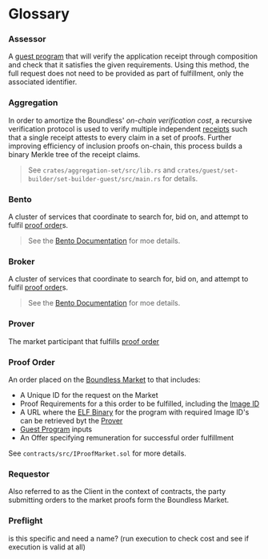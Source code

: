 # Glossary

### Assessor

A [guest program][r0-term-guest-program] that will verify the application receipt through composition and check that it satisfies the given requirements. Using this method, the full request does not need to be provided as part of fulfillment, only the associated identifier.

### Aggregation

In order to amortize the Boundless' _on-chain verification cost_, a recursive verification protocol is used to verify multiple independent [receipts][r0-term-reciept] such that a single receipt attests to every claim in a set of proofs.
Further improving efficiency of inclusion proofs on-chain, this process builds a binary Merkle tree of the receipt claims.

> See `crates/aggregation-set/src/lib.rs` and `crates/guest/set-builder/set-builder-guest/src/main.rs` for details.

### Bento

A cluster of services that coordinate to search for, bid on, and attempt to fulfil [proof order](#proof-order)s.

> See the [Bento Documentation][page-bento] for moe details.

### Broker

A cluster of services that coordinate to search for, bid on, and attempt to fulfil [proof order](#proof-order)s.

> See the [Bento Documentation][page-bento] for moe details.

### Prover

The market participant that fulfills [proof order](#proof-order)

### Proof Order

<!-- TODO https://linear.app/risczero/issue/BM-201/replace-proof-request-with-order -->

An order placed on the [Boundless Market](#boundless-market) to that includes:

- A Unique ID for the request on the Market
- Proof Requirements for a this order to be fulfilled, including the [Image ID][r0-term-image-id]
- A URL where the [ELF Binary][r0-term-elf-binary] for the program with required Image ID's can be retrieved byt the [Prover](#prover)
- [Guest Program][r0-term-guest-program] inputs
- An Offer specifying remuneration for successful order fulfillment

See `contracts/src/IProofMarket.sol` for more details.

### Requestor

<!-- TODO https://linear.app/risczero/issue/BM-202/replace-instances-of-client-with-requestor -->

Also referred to as the Client in the context of contracts, the party submitting orders to the market proofs form the Boundless Market.

### Preflight

is this specific and need a name? (run execution to check cost and see if execution is valid at all)

[r0-term-image-id]: https://dev.risczero.com/terminology#image-id
[r0-term-guest-program]: https://dev.risczero.com/terminology#guest-program
[r0-term-elf-binary]: https://dev.risczero.com/terminology#elf-binary
[r0-term-reciept]: https://dev.risczero.com/terminology#receipt
[page-bento]: ./prover-manual/bento/README.md
